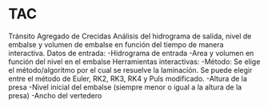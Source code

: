 # TAC
Tránsito Agregado de Crecidas
Análisis del hidrograma de salida, nivel de embalse y volumen de embalse en función del tiempo de manera interactiva.
Datos de entrada:
-Hidrograma de entrada
-Area y volumen en función del nivel en el embalse
Herramientas interactivas:
-Método: Se elige el método/algoritmo por el cual se resuelve la laminación. Se puede elegir entre el método de Euler, RK2, RK3, RK4 y Puls modificado.
-Altura de la presa
-Nivel inicial del embalse (siempre menor o igual a la altura de la presa)
-Ancho del vertedero
